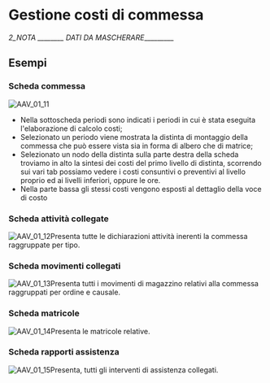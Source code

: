 # Gestione costi di commessa

_2_NOTA ________ DATI DA MASCHERARE__________

## Esempi

### Scheda commessa
![AAV_01_11](http://localhost:3000/immagini/AAV_01_11/AAV_01_11.png)
 * Nella sottoscheda periodi sono indicati i periodi in cui è stata eseguita l'elaborazione di calcolo costi;
 * Selezionato un periodo viene mostrata la distinta di montaggio della commessa che può essere vista sia in forma di albero che di matrice;
 * Selezionato un nodo della distinta sulla parte destra della scheda troviamo in alto la sintesi dei costi del primo livello di distinta, scorrendo sui vari tab possiamo vedere i costi consuntivi o preventivi al livello proprio ed ai livelli inferiori, oppure le ore.
 * Nella parte bassa gli stessi costi vengono esposti al dettaglio della voce di costo

### Scheda attività collegate
![AAV_01_12](http://localhost:3000/immagini/AAV_01_11/AAV_01_12.png)Presenta tutte le dichiarazioni attività inerenti la commessa raggruppate per tipo.

### Scheda movimenti collegati
![AAV_01_13](http://localhost:3000/immagini/AAV_01_11/AAV_01_13.png)Presenta tutti i movimenti di magazzino relativi alla commessa raggruppati per ordine e causale.

### Scheda matricole
![AAV_01_14](http://localhost:3000/immagini/AAV_01_11/AAV_01_14.png)Presenta le matricole relative.

### Scheda rapporti assistenza
![AAV_01_15](http://localhost:3000/immagini/AAV_01_11/AAV_01_15.png)Presenta, tutti gli interventi di assistenza collegati.
